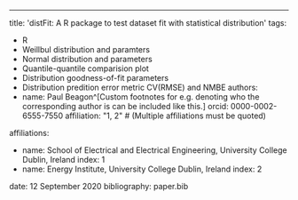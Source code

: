 ---
title: 'distFit: A R package to test dataset fit with statistical distribution'
tags:
  - R
  - Weillbul distribution and paramters
  - Normal distribution and parameters
  - Quantile-quantile comparision plot
  - Distribution goodness-of-fit parameters
  - Distribution predition error metric CV(RMSE) and NMBE 
authors:
  - name: Paul Beagon^[Custom footnotes for e.g. denoting who the corresponding author is can be included like this.]
    orcid: 0000-0002-6555-7550
    affiliation: "1, 2" # (Multiple affiliations must be quoted)
<!--  - name: Author Without ORCID  -->
<!--    affiliation: 2  -->
<!--  - name: Author with no affiliation  -->
<!--    affiliation: 3 -->
affiliations:
 - name: School of Electrical and Electrical Engineering, University College Dublin, Ireland
   index: 1
 - name: Energy Institute, University College Dublin, Ireland
   index: 2
<!--  - name: Independent Researcher  -->
<!--    index: 3  -->
date: 12 September 2020
bibliography: paper.bib
